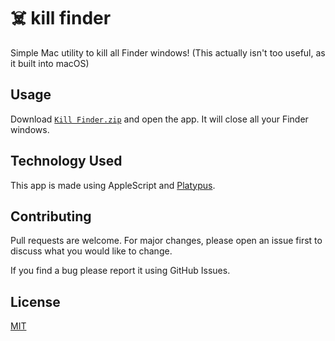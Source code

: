 # ☠️ kill finder

Simple Mac utility to kill all Finder windows! (This actually isn't too useful, as it built into macOS)

## Usage

Download [`Kill Finder.zip`](https://github.com/sampoder/kill-finder/blob/master/Kill%20Finder.zip) and open the app. It will close all your Finder windows.

## Technology Used

This app is made using AppleScript and [Platypus](https://github.com/sveinbjornt/Platypus). 

## Contributing
Pull requests are welcome. For major changes, please open an issue first to discuss what you would like to change.

If you find a bug please report it using GitHub Issues.

## License
[MIT](https://choosealicense.com/licenses/mit/)
